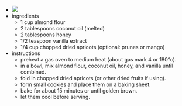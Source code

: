 - ![](https://peach-geographical-bat-397.mypinata.cloud/ipfs/bafkreib3htw2oet3zob4qlstswy6cozod3egxvs3kzqtwpizazoxbwb7b4)
- ingredients
	- 1 cup almond flour
	- 2 tablespoons coconut oil (melted)
	- 2 tablespoons honey
	- 1/2 teaspoon vanilla extract
	- 1/4 cup chopped dried apricots (optional: prunes or mango)
- instructions
	- preheat a gas oven to medium heat (about gas mark 4 or 180°c).
	- in a bowl, mix almond flour, coconut oil, honey, and vanilla until combined.
	- fold in chopped dried apricots (or other dried fruits if using).
	- form small cookies and place them on a baking sheet.
	- bake for about 15 minutes or until golden brown.
	- let them cool before serving.
